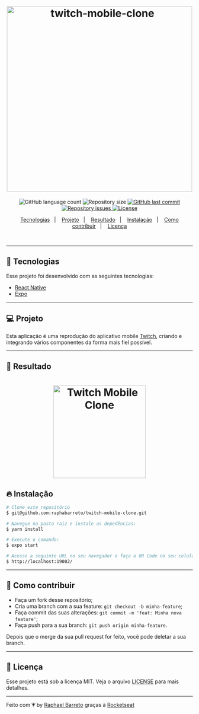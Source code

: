 <h1 align="center">
  <img alt="twitch-mobile-clone" title="#delicinha" src="https://res.cloudinary.com/raphael-barreto/image/upload/v1599410749/.github/logo.png" width="500px"  />

</h1>

<p align="center">
  <img alt="GitHub language count" src="https://img.shields.io/github/languages/count/raphabarreto/twitch-mobile-clone">

  <img alt="Repository size" src="https://img.shields.io/github/repo-size/raphabarreto/twitch-mobile-clone">

  <a href="https://github.com/raphabarreto/twitch-mobile-clone/commits/master">
    <img alt="GitHub last commit" src="https://img.shields.io/github/last-commit/raphabarreto/twitch-mobile-clone">
  </a>

  <a href="https://github.com/raphabarreto/twitch-mobile-clone/issues">
    <img alt="Repository issues" src="https://img.shields.io/github/issues/raphabarreto/twitch-mobile-clone">
  </a>

  <a href="https://github.com/raphabarreto/twitch-mobile-clone/blob/master/LICENSE.md">
    <img alt="License" src="https://img.shields.io/badge/license-MIT-brightgreen">
  <a>
</p>

<p align="center">
  <a href="#-tecnologias">Tecnologias</a>&nbsp;&nbsp;&nbsp;|&nbsp;&nbsp;&nbsp;
  <a href="#-projeto">Projeto</a>&nbsp;&nbsp;&nbsp;|&nbsp;&nbsp;&nbsp;
  <a href="#-resultado">Resultado</a>&nbsp;&nbsp;&nbsp;|&nbsp;&nbsp;&nbsp;
  <a href="#-instalação">Instalação</a>&nbsp;&nbsp;&nbsp;|&nbsp;&nbsp;&nbsp;
  <a href="#-instalação">Como contribuir</a>&nbsp;&nbsp;&nbsp;|&nbsp;&nbsp;&nbsp;
  <a href="#-licença">Licença</a>
</p>

<br>

---
## 🚀 Tecnologias

Esse projeto foi desenvolvido com as seguintes tecnologias:

- [React Native](https://facebook.github.io/react-native/)
- [Expo](https://expo.io/)
---

## 💻 Projeto
Esta aplicação é uma reprodução do aplicativo mobile [Twitch](https://www.twitch.tv/), criando e integrando vários componentes da forma mais fiel possível.

---

## 📱 Resultado
<h1 align="center">
    <img alt="Twitch Mobile Clone" title="#delicinha" src=".github/twitch-mobile-clone.gif" width="250px" />
</h1>



## 🔥 Instalação

```bash
# Clone este repositório
$ git@github.com:raphabarreto/twitch-mobile-clone.git

# Navegue na pasta raiz e instale as depedências:
$ yarn install

# Execute o comando:
$ expo start

# Acesse a seguinte URL no seu navegador e faça o QR Code no seu celular:
$ http://localhost:19002/
```

---

## 🤔 Como contribuir

- Faça um fork desse repositório;
- Cria uma branch com a sua feature: `git checkout -b minha-feature`;
- Faça commit das suas alterações: `git commit -m 'feat: Minha nova feature'`;
- Faça push para a sua branch: `git push origin minha-feature`.

Depois que o merge da sua pull request for feito, você pode deletar a sua branch.

---

## 🧾 Licença

Esse projeto está sob a licença MIT. Veja o arquivo [LICENSE](LICENSE.md) para mais detalhes.

---

Feito com 💗 by [Raphael Barreto](https://bit.ly/contato-linkedin) graças à [Rocketseat](https://www.youtube.com/watch?v=bJVp_vlvMwQ)

